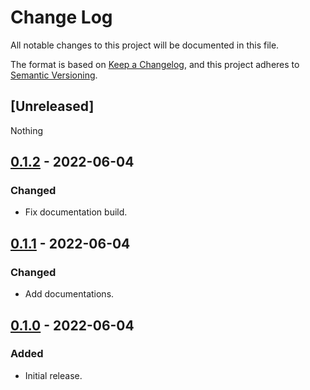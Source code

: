 # Change Log
All notable changes to this project will be documented in this file.

The format is based on [Keep a Changelog](https://keepachangelog.com/en/1.0.0/),
and this project adheres to [Semantic Versioning](https://semver.org/spec/v2.0.0.html).

## [Unreleased]
Nothing

## [0.1.2] - 2022-06-04
### Changed
- Fix documentation build.

## [0.1.1] - 2022-06-04
### Changed
- Add documentations.

## [0.1.0] - 2022-06-04
### Added
- Initial release.

[0.1.2]: https://github.com/MatchaChoco010/yew-style-in-rs/compare/v0.1.1...v0.1.2
[0.1.1]: https://github.com/MatchaChoco010/yew-style-in-rs/compare/v0.1.0...v0.1.1
[0.1.0]: https://github.com/MatchaChoco010/yew-style-in-rs/tree/v0.1.0
